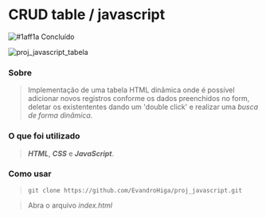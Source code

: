 # CRUD table / javascript
![#1aff1a](https://via.placeholder.com/15/1aff1a/000000?text=+) Concluído

![proj_javascript_tabela](https://user-images.githubusercontent.com/26691091/92979224-5a7ae100-f468-11ea-9d3e-c46e03d7d690.jpg)

### Sobre
> Implementação de uma tabela HTML dinâmica onde é possível adicionar novos registros conforme os dados preenchidos no form, deletar os existententes dando um 'double click' e realizar uma *busca de forma dinâmica*.

### O que foi utilizado
> ***HTML***, ***CSS*** e ***JavaScript***.

### Como usar
> `git clone https://github.com/EvandroHiga/proj_javascript.git`

> Abra o arquivo *index.html*
